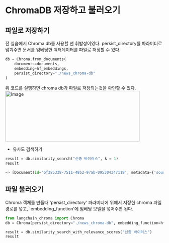 # ChromaDB 저장하고 불러오기
## 파일로 저장하기
전 실습에서 Chroma db를 사용할 땐 휘발성이였다.
persist_directory를 파라미터로 넘겨주면 문서를 임베딩한 벡터데이터를 파일로 저장할 수 있다.

```py
db = Chroma.from_documents(
    documents=documents, 
    embedding=hf_embeddings,
    persist_directory="./news_chroma-db"
)

```
위 코드를 실행하면 chroma db가 파일로 저장되는것을 확인할 수 있다.  
<img width="427" height="161" alt="Image" src="https://github.com/user-attachments/assets/7beb983a-8ac6-43fa-a983-1ba624e3da57" />

* 유사도 검색하기
``` py
result = db.similarity_search("신종 바이러스", k = 1)
result

=> [Document(id='6f385338-7511-48b2-97ab-095304347119', metadata={'source': '../docs/news.txt'}, page_content='보건 : 최근 신종 바이러스의 확산이 일부 국가에서 급격히 증가하고 있습니다. 이에 따라 각국 정부는 예방접종 캠페인과 함께 강력한 방역 조치를 시행하고 있습니다. 보건 전문가들은 지속적인 모니터링과 빠른 대응이 필요하다고 강조하고 있습니다.')]
```

## 파일 불러오기
Chroma 객체를 만들때 'persist_directory' 파라미터에 위에서 저장한 chroma 파일 경로를 넣고, 'embedding_function'에 임베딩 모델을 넣어주면 된다.
```py
from langchain_chroma import Chroma
db = Chroma(persist_directory="./news_chroma-db", embedding_function=hf_embeddings)

result = db.similarity_search_with_relevance_scores("신종 바이러스")
result
```
